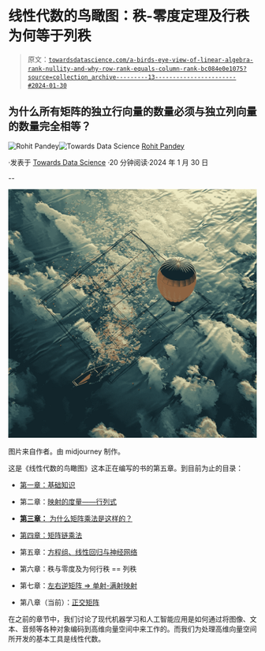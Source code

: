 # 线性代数的鸟瞰图：秩-零度定理及行秩为何等于列秩

> 原文：[`towardsdatascience.com/a-birds-eye-view-of-linear-algebra-rank-nullity-and-why-row-rank-equals-column-rank-bc084e0e1075?source=collection_archive---------13-----------------------#2024-01-30`](https://towardsdatascience.com/a-birds-eye-view-of-linear-algebra-rank-nullity-and-why-row-rank-equals-column-rank-bc084e0e1075?source=collection_archive---------13-----------------------#2024-01-30)

## 为什么所有矩阵的独立行向量的数量必须与独立列向量的数量完全相等？

[](https://medium.com/@rohitpandey576?source=post_page---byline--bc084e0e1075--------------------------------)![Rohit Pandey](https://medium.com/@rohitpandey576?source=post_page---byline--bc084e0e1075--------------------------------)[](https://towardsdatascience.com/?source=post_page---byline--bc084e0e1075--------------------------------)![Towards Data Science](https://towardsdatascience.com/?source=post_page---byline--bc084e0e1075--------------------------------) [Rohit Pandey](https://medium.com/@rohitpandey576?source=post_page---byline--bc084e0e1075--------------------------------)

·发表于 [Towards Data Science](https://towardsdatascience.com/?source=post_page---byline--bc084e0e1075--------------------------------) ·20 分钟阅读·2024 年 1 月 30 日

--

![](img/e55b72573acad26ccb659a414e804591.png)

图片来自作者。由 midjourney 制作。

这是《线性代数的鸟瞰图》这本正在编写的书的第五章。到目前为止的目录：

+   [第一章：基础知识](https://medium.com/towards-data-science/a-birds-eye-view-of-linear-algebra-the-basics-29ad2122d98f)

+   第二章：[映射的度量——行列式](https://medium.com/p/1e5fd752a3be)

+   [**第三章：** 为什么矩阵乘法是这样的？](https://medium.com/towards-data-science/a-birds-eye-view-of-linear-algebra-why-is-matrix-multiplication-like-that-a4d94067651e)

+   [第四章：矩阵链乘法](https://medium.com/towards-data-science/a-birds-eye-view-of-linear-algebra-matrix-chain-multiplication-a718748c7fd5)

+   第五章：[方程组、线性回归与神经网络](https://medium.com/p/fe5b88a57f66)

+   第六章：秩与零度及为何行秩 == 列秩

+   第七章：[左右逆矩阵 => 单射-满射映射](https://medium.com/towards-data-science/birds-eye-view-of-linear-algebra-left-right-inverse-injective-surjective-maps-621988c874bd)

+   第八章（当前）：[正交矩阵](https://medium.com/towards-data-science/a-birds-eye-view-of-linear-algebra-orthonormal-matrices-856a2ca040aa)

在之前的章节中，我们讨论了现代机器学习和人工智能应用是如何通过将图像、文本、音频等各种对象编码到高维向量空间中来工作的。而我们为处理高维向量空间所开发的基本工具是线性代数。
